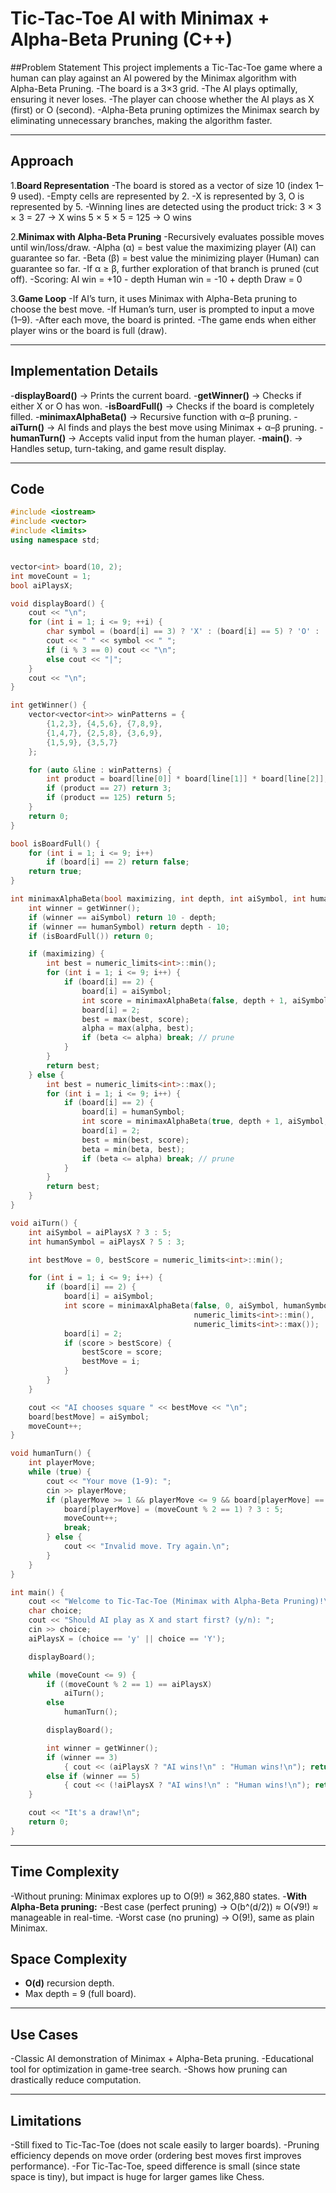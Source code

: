 # Tic-Tac-Toe AI with Minimax + Alpha-Beta Pruning (C++)

##Problem Statement
This project implements a Tic-Tac-Toe game where a human can play against an AI powered by the Minimax algorithm with Alpha-Beta Pruning.
-The board is a 3×3 grid.
-The AI plays optimally, ensuring it never loses.
-The player can choose whether the AI plays as X (first) or O (second).
-Alpha-Beta pruning optimizes the Minimax search by eliminating unnecessary branches, making the algorithm faster.

---

## Approach
1.**Board Representation**
-The board is stored as a vector of size 10 (index 1–9 used).
-Empty cells are represented by 2.
-X is represented by 3, O is represented by 5.
-Winning lines are detected using the product trick:
  3 × 3 × 3 = 27 → X wins
  5 × 5 × 5 = 125 → O wins

2.**Minimax with Alpha-Beta Pruning**
-Recursively evaluates possible moves until win/loss/draw.
-Alpha (α) = best value the maximizing player (AI) can guarantee so far.
-Beta (β) = best value the minimizing player (Human) can guarantee so far.
-If α ≥ β, further exploration of that branch is pruned (cut off).
-Scoring:
  AI win = +10 - depth
  Human win = -10 + depth
  Draw = 0

3.**Game Loop**
-If AI’s turn, it uses Minimax with Alpha-Beta pruning to choose the best move.
-If Human’s turn, user is prompted to input a move (1–9).
-After each move, the board is printed.
-The game ends when either player wins or the board is full (draw).

---

## Implementation Details
-**displayBoard()** → Prints the current board.
-**getWinner()** → Checks if either X or O has won.
-**isBoardFull()** → Checks if the board is completely filled.
-**minimaxAlphaBeta()** → Recursive function with α–β pruning.
-**aiTurn()** → AI finds and plays the best move using Minimax + α–β pruning.
-**humanTurn()** → Accepts valid input from the human player.
-**main()**. → Handles setup, turn-taking, and game result display. 

---
## Code

```cpp
#include <iostream>
#include <vector>
#include <limits>
using namespace std;


vector<int> board(10, 2);
int moveCount = 1;
bool aiPlaysX;

void displayBoard() {
    cout << "\n";
    for (int i = 1; i <= 9; ++i) {
        char symbol = (board[i] == 3) ? 'X' : (board[i] == 5) ? 'O' : ' ';
        cout << " " << symbol << " ";
        if (i % 3 == 0) cout << "\n";
        else cout << "|";
    }
    cout << "\n";
}

int getWinner() {
    vector<vector<int>> winPatterns = {
        {1,2,3}, {4,5,6}, {7,8,9},
        {1,4,7}, {2,5,8}, {3,6,9},
        {1,5,9}, {3,5,7}
    };

    for (auto &line : winPatterns) {
        int product = board[line[0]] * board[line[1]] * board[line[2]];
        if (product == 27) return 3;   
        if (product == 125) return 5;  
    }
    return 0;
}

bool isBoardFull() {
    for (int i = 1; i <= 9; i++)
        if (board[i] == 2) return false;
    return true;
}

int minimaxAlphaBeta(bool maximizing, int depth, int aiSymbol, int humanSymbol, int alpha, int beta) {
    int winner = getWinner();
    if (winner == aiSymbol) return 10 - depth;
    if (winner == humanSymbol) return depth - 10;
    if (isBoardFull()) return 0;

    if (maximizing) {
        int best = numeric_limits<int>::min();
        for (int i = 1; i <= 9; i++) {
            if (board[i] == 2) {
                board[i] = aiSymbol;
                int score = minimaxAlphaBeta(false, depth + 1, aiSymbol, humanSymbol, alpha, beta);
                board[i] = 2;
                best = max(best, score);
                alpha = max(alpha, best);
                if (beta <= alpha) break; // prune
            }
        }
        return best;
    } else {
        int best = numeric_limits<int>::max();
        for (int i = 1; i <= 9; i++) {
            if (board[i] == 2) {
                board[i] = humanSymbol;
                int score = minimaxAlphaBeta(true, depth + 1, aiSymbol, humanSymbol, alpha, beta);
                board[i] = 2;
                best = min(best, score);
                beta = min(beta, best);
                if (beta <= alpha) break; // prune
            }
        }
        return best;
    }
}

void aiTurn() {
    int aiSymbol = aiPlaysX ? 3 : 5;
    int humanSymbol = aiPlaysX ? 5 : 3;

    int bestMove = 0, bestScore = numeric_limits<int>::min();

    for (int i = 1; i <= 9; i++) {
        if (board[i] == 2) {
            board[i] = aiSymbol;
            int score = minimaxAlphaBeta(false, 0, aiSymbol, humanSymbol,
                                         numeric_limits<int>::min(),
                                         numeric_limits<int>::max());
            board[i] = 2;
            if (score > bestScore) {
                bestScore = score;
                bestMove = i;
            }
        }
    }

    cout << "AI chooses square " << bestMove << "\n";
    board[bestMove] = aiSymbol;
    moveCount++;
}

void humanTurn() {
    int playerMove;
    while (true) {
        cout << "Your move (1-9): ";
        cin >> playerMove;
        if (playerMove >= 1 && playerMove <= 9 && board[playerMove] == 2) {
            board[playerMove] = (moveCount % 2 == 1) ? 3 : 5;
            moveCount++;
            break;
        } else {
            cout << "Invalid move. Try again.\n";
        }
    }
}

int main() {
    cout << "Welcome to Tic-Tac-Toe (Minimax with Alpha-Beta Pruning)!\n";
    char choice;
    cout << "Should AI play as X and start first? (y/n): ";
    cin >> choice;
    aiPlaysX = (choice == 'y' || choice == 'Y');

    displayBoard();

    while (moveCount <= 9) {
        if ((moveCount % 2 == 1) == aiPlaysX)
            aiTurn();
        else
            humanTurn();

        displayBoard();

        int winner = getWinner();
        if (winner == 3)
            { cout << (aiPlaysX ? "AI wins!\n" : "Human wins!\n"); return 0; }
        else if (winner == 5)
            { cout << (!aiPlaysX ? "AI wins!\n" : "Human wins!\n"); return 0; }
    }

    cout << "It's a draw!\n";
    return 0;
}

```
---

## Time Complexity
-Without pruning: Minimax explores up to O(9!) ≈ 362,880 states.
-**With Alpha-Beta pruning:**
-Best case (perfect pruning) → O(b^(d/2)) ≈ O(√9!) ≈ manageable in real-time.
-Worst case (no pruning) → O(9!), same as plain Minimax.

## Space Complexity
- **O(d)** recursion depth.  
- Max depth = 9 (full board).  

---

## Use Cases
-Classic AI demonstration of Minimax + Alpha-Beta pruning.
-Educational tool for optimization in game-tree search.
-Shows how pruning can drastically reduce computation.  

---

## Limitations
-Still fixed to Tic-Tac-Toe (does not scale easily to larger boards).
-Pruning efficiency depends on move order (ordering best moves first improves performance).
-For Tic-Tac-Toe, speed difference is small (since state space is tiny), but impact is huge for larger games like Chess.
